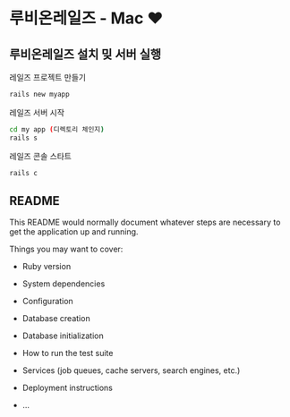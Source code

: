 # 루비온레일즈 - Mac ❤️

## 루비온레일즈 설치 밎 서버 실행

레일즈 프로젝트 만들기

```bash
rails new myapp
```

레일즈 서버 시작

```bash
cd my app (디렉토리 체인지)
rails s
```

레일즈 콘솔 스타트

```bash
rails c
```

## README

This README would normally document whatever steps are necessary to get the
application up and running.

Things you may want to cover:

- Ruby version

- System dependencies

- Configuration

- Database creation

- Database initialization

- How to run the test suite

- Services (job queues, cache servers, search engines, etc.)

- Deployment instructions

- ...
